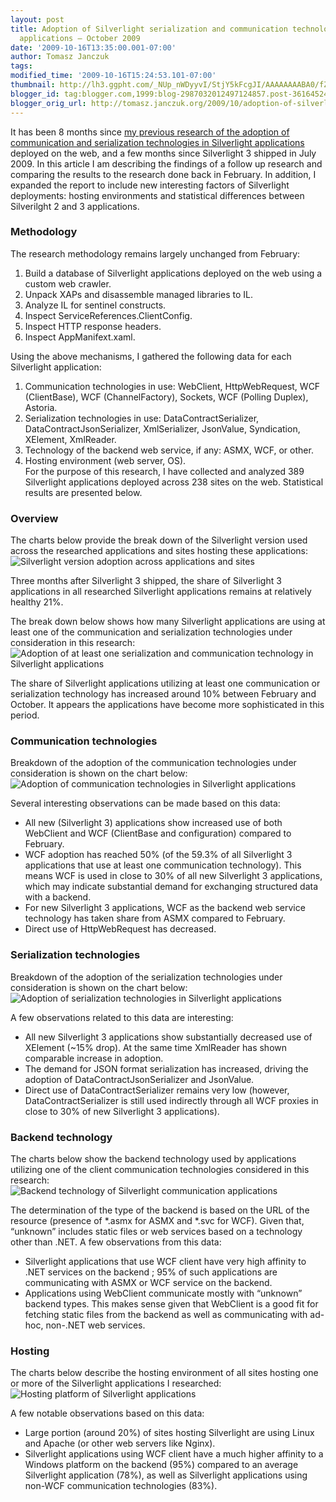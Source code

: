 ```yaml
---
layout: post
title: Adoption of Silverlight serialization and communication technologies in web
  applications – October 2009
date: '2009-10-16T13:35:00.001-07:00'
author: Tomasz Janczuk
tags: 
modified_time: '2009-10-16T15:24:53.101-07:00'
thumbnail: http://lh3.ggpht.com/_NUp_nWDyyvI/StjY5kFcgJI/AAAAAAAABA0/fZLr0cH2zyc/s72-c/SilverlightAdoptionOverview_thumb%5B4%5D.png?imgmax=800
blogger_id: tag:blogger.com,1999:blog-2987032012497124857.post-3616452456394040779
blogger_orig_url: http://tomasz.janczuk.org/2009/10/adoption-of-silverlight-serialization.html
---
```



It has been 8 months since [my previous research of the adoption of communication and serialization technologies in Silverlight applications](http://tomasz.janczuk.org/2009/07/adoption-of-wcf-technologies-in.html) deployed on the web, and a few months since Silverlight 3 shipped in July 2009. In this article I am describing the findings of a follow up research and comparing the results to the research done back in February. In addition, I expanded the report to include new interesting factors of Silverlight deployments: hosting environments and statistical differences between Silverilght 2 and 3 applications.   


### Methodology 

The research methodology remains largely unchanged from February:   


1. Build a database of Silverlight applications deployed on the web using a custom web crawler.  
2. Unpack XAPs and disassemble managed libraries to IL.  
3. Analyze IL for sentinel constructs.  
4. Inspect ServiceReferences.ClientConfig.  
5. Inspect HTTP response headers.  
6. Inspect AppManifext.xaml.  


Using the above mechanisms, I gathered the following data for each Silverlight application:  


1. Communication technologies in use: WebClient, HttpWebRequest, WCF (ClientBase), WCF (ChannelFactory), Sockets, WCF (Polling Duplex), Astoria.  
2. Serialization technologies in use: DataContractSerializer, DataContractJsonSerializer, XmlSerializer, JsonValue, Syndication, XElement, XmlReader.  
3. Technology of the backend web service, if any: ASMX, WCF, or other.  
4. Hosting environment (web server, OS).  
For the purpose of this research, I have collected and analyzed 389 Silverlight applications deployed across 238 sites on the web. Statistical results are presented below.  


### Overview

The charts below provide the break down of the Silverlight version used across the researched applications and sites hosting these applications:  
 ![Silverlight version adoption across applications and sites](http://lh3.ggpht.com/_NUp_nWDyyvI/StjY5kFcgJI/AAAAAAAABA0/fZLr0cH2zyc/SilverlightAdoptionOverview_thumb%5B4%5D.png?imgmax=800)  

Three months after Silverlight 3 shipped, the share of Silverlight 3 applications in all researched Silverlight applications remains at relatively healthy 21%.   

The break down below shows how many Silverlight applications are using at least one of the communication and serialization technologies under consideration in this research:  
 ![Adoption of at least one serialization and communication technology in Silverlight applications](http://lh5.ggpht.com/_NUp_nWDyyvI/StjY8N5k15I/AAAAAAAABA8/7ris61JeibQ/SilverlightAdoptionOverview2_thumb%5B3%5D.png?imgmax=800)   

The share of Silverlight applications utilizing at least one communication or serialization technology has increased around 10% between February and October. It appears the applications have become more sophisticated in this period.   


### Communication technologies

Breakdown of the adoption of the communication technologies under consideration is shown on the chart below:  
 ![Adoption of communication technologies in Silverlight applications](http://lh4.ggpht.com/_NUp_nWDyyvI/StjY9jW1CPI/AAAAAAAABBE/H4k51ec3uMc/SilverlightCommunicationAdoption_thumb%5B3%5D.png?imgmax=800)   

Several interesting observations can be made based on this data:  


* All new (Silverlight 3) applications show increased use of both WebClient and WCF (ClientBase and configuration) compared to February.  
* WCF adoption has reached 50% (of the 59.3% of all Silverlight 3 applications that use at least one communication technology). This means WCF is used in close to 30% of all new Silverlight 3 applications, which may indicate substantial demand for exchanging structured data with a backend.  
* For new Silverlight 3 applications, WCF as the backend web service technology has taken share from ASMX compared to February.  
* Direct use of HttpWebRequest has decreased.  


### Serialization technologies  


Breakdown of the adoption of the serialization technologies under consideration is shown on the chart below:  
 ![Adoption of serialization technologies in Silverlight applications](http://lh3.ggpht.com/_NUp_nWDyyvI/StjY-a2V0xI/AAAAAAAABBM/wYk5sJH05XU/SilverlightSerializationAdoption_thumb%5B3%5D.png?imgmax=800)   

A few observations related to this data are interesting:  


* All new Silverlight 3 applications show substantially decreased use of XElement (~15% drop). At the same time XmlReader has shown comparable increase in adoption.  
* The demand for JSON format serialization has increased, driving the adoption of DataContractJsonSerializer and JsonValue.  
* Direct use of DataContractSerializer remains very low (however, DataContractSerializer is still used indirectly through all WCF proxies in close to 30% of new Silverlight 3 applications).  


### Backend technology

The charts below show the backend technology used by applications utilizing one of the client communication technologies considered in this research:  
 ![Backend technology of Silverlight communication applications](http://lh5.ggpht.com/_NUp_nWDyyvI/StjZAA-Ek6I/AAAAAAAABBU/QWrIZxtDUrY/BackendTechnology_thumb%5B3%5D.png?imgmax=800)  

The determination of the type of the backend is based on the URL of the resource (presence of *.asmx for ASMX and *.svc for WCF). Given that, “unknown” includes static files or web services based on a technology other than .NET. A few observations from this data:  


* Silverlight applications that use WCF client have very high affinity to .NET services on the backend ; 95% of such applications are communicating with ASMX or WCF service on the backend.  
* Applications using WebClient communicate mostly with “unknown” backend types. This makes sense given that WebClient is a good fit for fetching static files from the backend as well as communicating with ad-hoc, non-.NET web services.  


### Hosting  


The charts below describe the hosting environment of all sites hosting one or more of the Silverlight applications I researched:  
 ![Hosting platform of Silverlight applications](http://lh6.ggpht.com/_NUp_nWDyyvI/StjZBKzJfjI/AAAAAAAABBc/KPCCuKDb9jg/SilverlightHosting_thumb%5B3%5D.png?imgmax=800)   

A few notable observations based on this data:  


* Large portion (around 20%) of sites hosting Silverlight are using Linux and Apache (or other web servers like Nginx).  
* Silverlight applications using WCF client have a much higher affinity to a Windows platform on the backend (95%) compared to an average Silverlight application (78%), as well as Silverlight applications using non-WCF communication technologies (83%).  
